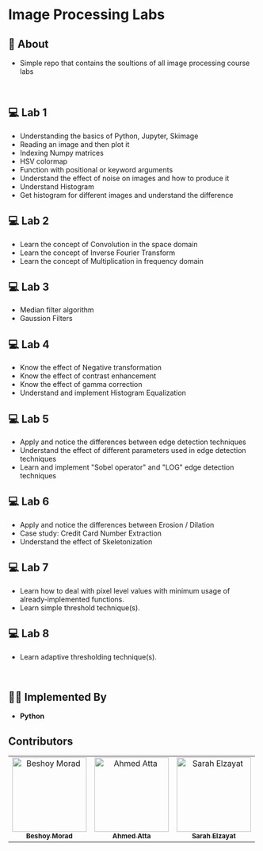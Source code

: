 # Image Processing Labs

## 📙 About

- Simple repo that contains the soultions of all image processing course labs

<br>

## 💻 Lab 1

- Understanding the basics of Python, Jupyter, Skimage
- Reading an image and then plot it
- Indexing Numpy matrices
- HSV colormap
- Function with positional or keyword arguments
- Understand the effect of noise on images and how to produce it
- Understand Histogram
- Get histogram for different images and understand the difference

## 💻 Lab 2

- Learn the concept of Convolution in the space domain
- Learn the concept of Inverse Fourier Transform
- Learn the concept of Multiplication in frequency domain

## 💻 Lab 3

- Median filter algorithm
- Gaussion Filters

## 💻 Lab 4

- Know the effect of Negative transformation
- Know the effect of contrast enhancement
- Know the effect of gamma correction
- Understand and implement Histogram Equalization

## 💻 Lab 5

- Apply and notice the differences between edge detection techniques
- Understand the effect of different parameters used in edge detection techniques
- Learn and implement "Sobel operator" and "LOG" edge detection techniques

## 💻 Lab 6

- Apply and notice the differences between Erosion / Dilation
- Case study: Credit Card Number Extraction
- Understand the effect of Skeletonization

## 💻 Lab 7

- Learn how to deal with pixel level values with minimum usage of already-implemented functions.
- Learn simple threshold technique(s).

## 💻 Lab 8

- Learn adaptive thresholding technique(s).

<br>

## 👨‍💻 Implemented By

- **Python**

## Contributors

<table>
  <tr>
	  <td align="center">
    <a href="https://github.com/BeshoyMorad" target="_black">
    <img src="https://avatars.githubusercontent.com/u/82404564?v=4" width="150px;" alt="Beshoy Morad"/>
    <br />
    <sub><b>Beshoy Morad</b></sub></a>
    </td>
    <td align="center">
    <a href="https://github.com/Ahmed-ata112" target="_black">
    <img src="https://avatars.githubusercontent.com/u/72627749?v=4" width="150px;" alt="Ahmed Atta"/>
    <br />
    <sub><b>Ahmed Atta</b></sub></a>
    </td>
    <td align="center">
    <a href="https://github.com/SarahElzayat" target="_black">
    <img src="https://avatars.githubusercontent.com/u/76779284?v=4" width="150px;" alt="Sarah Elzayat"/>
    <br />
    <sub><b>Sarah Elzayat</b></sub></a>
    </td>
  </tr>
 </table>
